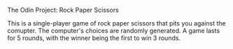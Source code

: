 The Odin Project: Rock Paper Scissors

This is a single-player game of rock paper scissors that pits you against
 the comupter. The computer's choices are randomly generated. A game lasts
 for 5 rounds, with the winner being the first to win 3 rounds.
